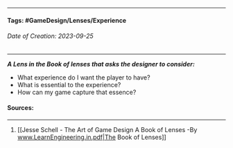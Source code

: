 __________________________________________________________________________
#### **Tags:** #GameDesign/Lenses/Experience   
###### *Date of Creation: 2023-09-25*
__________________________________________________________________________

***A Lens in the Book of lenses that asks the designer to consider:***
- What experience do I want the player to have?
- What is essential to the experience?
- How can my game capture that essence?
#### Sources:
__________________________________________________________________________
1. [[Jesse Schell - The Art of Game Design A Book of Lenses -By www.LearnEngineering.in.pdf|The Book of Lenses]]